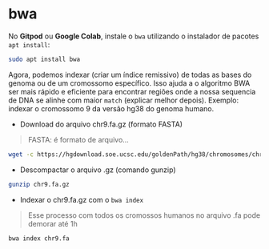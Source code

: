 # bwa

No **Gitpod** ou **Google Colab**, instale o `bwa` utilizando o instalador de pacotes `apt install`: 

```bash
sudo apt install bwa
```

Agora, podemos indexar (criar um índice remissivo) de todas as bases do genoma ou de um cromossomo específico. Isso ajuda a o algoritmo BWA ser mais rápido e eficiente para encontrar regiões onde a nossa sequencia de DNA se alinhe com maior `match` (explicar melhor depois). Exemplo: indexar o cromossomo 9 da versão hg38 do genoma humano.

- Download do arquivo chr9.fa.gz (formato FASTA)
> FASTA: é formato de arquivo...


```bash
wget -c https://hgdownload.soe.ucsc.edu/goldenPath/hg38/chromosomes/chr9.fa.gz
```

- Descompactar o arquivo .gz (comando gunzip)
```bash
gunzip chr9.fa.gz
```

- Indexar o chr9.fa.gz com o `bwa index`
> Esse processo com todos os cromossos humanos no arquivo .fa pode demorar até 1h
```bash
bwa index chr9.fa
```

